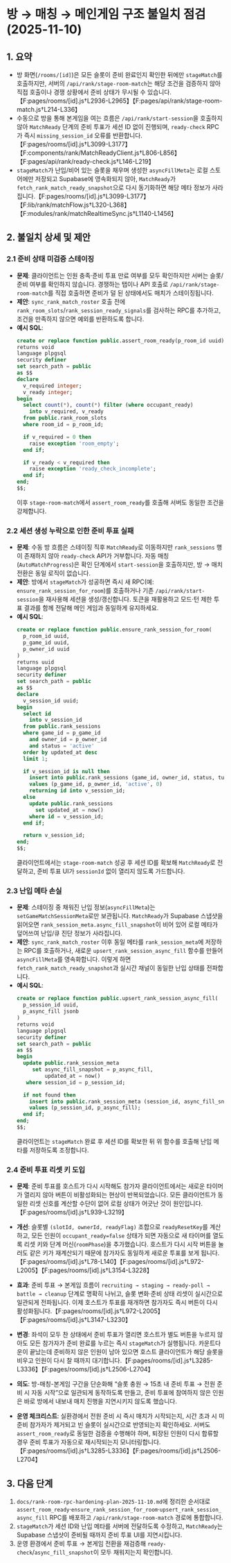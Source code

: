 # 방 → 매칭 → 메인게임 구조 불일치 점검 (2025-11-10)

## 1. 요약
- 방 화면(`/rooms/[id]`)은 모든 슬롯이 준비 완료인지 확인한 뒤에만 `stageMatch`를 호출하지만, 서버의 `/api/rank/stage-room-match`는 해당 조건을 검증하지 않아 직접 호출이나 경쟁 상황에서 준비 상태가 무시될 수 있습니다.【F:pages/rooms/[id].js†L2936-L2965】【F:pages/api/rank/stage-room-match.js†L214-L336】
- 수동으로 방을 통해 본게임을 여는 흐름은 `/api/rank/start-session`을 호출하지 않아 `MatchReady` 단계의 준비 투표가 세션 ID 없이 진행되며, `ready-check` RPC가 즉시 `missing_session_id` 오류를 반환합니다.【F:pages/rooms/[id].js†L3099-L3177】【F:components/rank/MatchReadyClient.js†L806-L856】【F:pages/api/rank/ready-check.js†L146-L219】
- `stageMatch`가 난입/비어 있는 슬롯을 채우며 생성한 `asyncFillMeta`는 로컬 스토어에만 저장되고 Supabase에 영속화되지 않아, `MatchReady`가 `fetch_rank_match_ready_snapshot`으로 다시 동기화하면 해당 메타 정보가 사라집니다.【F:pages/rooms/[id].js†L3099-L3177】【F:lib/rank/matchFlow.js†L320-L368】【F:modules/rank/matchRealtimeSync.js†L1140-L1456】

## 2. 불일치 상세 및 제안

### 2.1 준비 상태 미검증 스테이징
- **문제**: 클라이언트는 인원 충족·준비 투표 만료 여부를 모두 확인하지만 서버는 슬롯/준비 여부를 확인하지 않습니다. 경쟁하는 탭이나 API 호출로 `/api/rank/stage-room-match`를 직접 호출하면 준비가 덜 된 상태에서도 매치가 스테이징됩니다.
- **제안**: `sync_rank_match_roster` 호출 전에 `rank_room_slots`/`rank_session_ready_signals`를 검사하는 RPC를 추가하고, 조건을 만족하지 않으면 예외를 반환하도록 합니다.
- **예시 SQL**:
  ```sql
  create or replace function public.assert_room_ready(p_room_id uuid)
  returns void
  language plpgsql
  security definer
  set search_path = public
  as $$
  declare
    v_required integer;
    v_ready integer;
  begin
    select count(*), count(*) filter (where occupant_ready)
      into v_required, v_ready
    from public.rank_room_slots
    where room_id = p_room_id;

    if v_required = 0 then
      raise exception 'room_empty';
    end if;

    if v_ready < v_required then
      raise exception 'ready_check_incomplete';
    end if;
  end;
  $$;
  ```
  이후 `stage-room-match`에서 `assert_room_ready`를 호출해 서버도 동일한 조건을 강제합니다.

### 2.2 세션 생성 누락으로 인한 준비 투표 실패
- **문제**: 수동 방 흐름은 스테이징 직후 `MatchReady`로 이동하지만 `rank_sessions` 행이 존재하지 않아 `ready-check` API가 거부합니다. 자동 매칭(`AutoMatchProgress`)은 확인 단계에서 `start-session`을 호출하지만, 방 → 매치 전환은 동일 로직이 없습니다.
- **제안**: 방에서 `stageMatch`가 성공하면 즉시 새 RPC(예: `ensure_rank_session_for_room`)를 호출하거나 기존 `/api/rank/start-session`을 재사용해 세션을 생성/갱신합니다. 토큰을 재활용하고 모드·턴 제한 투표 결과를 함께 전달해 메인 게임과 동일하게 유지하세요.
- **예시 SQL**:
  ```sql
  create or replace function public.ensure_rank_session_for_room(
    p_room_id uuid,
    p_game_id uuid,
    p_owner_id uuid
  )
  returns uuid
  language plpgsql
  security definer
  set search_path = public
  as $$
  declare
    v_session_id uuid;
  begin
    select id
      into v_session_id
    from public.rank_sessions
    where game_id = p_game_id
      and owner_id = p_owner_id
      and status = 'active'
    order by updated_at desc
    limit 1;

    if v_session_id is null then
      insert into public.rank_sessions (game_id, owner_id, status, turn)
      values (p_game_id, p_owner_id, 'active', 0)
      returning id into v_session_id;
    else
      update public.rank_sessions
        set updated_at = now()
      where id = v_session_id;
    end if;

    return v_session_id;
  end;
  $$;
  ```
  클라이언트에서는 `stage-room-match` 성공 후 세션 ID를 확보해 `MatchReady`로 전달하고, 준비 투표 UI가 `sessionId` 없이 열리지 않도록 가드합니다.

### 2.3 난입 메타 손실
- **문제**: 스테이징 중 채워진 난입 정보(`asyncFillMeta`)는 `setGameMatchSessionMeta`로만 보관됩니다. `MatchReady`가 Supabase 스냅샷을 읽어오면 `rank_session_meta.async_fill_snapshot`이 비어 있어 로컬 메타가 덮어쓰여 난입/큐 진단 정보가 사라집니다.
- **제안**: `sync_rank_match_roster` 이후 동일 메타를 `rank_session_meta`에 저장하는 RPC를 호출하거나, 새로운 `upsert_rank_session_async_fill` 함수를 만들어 `asyncFillMeta`를 영속화합니다. 이렇게 하면 `fetch_rank_match_ready_snapshot`과 실시간 채널이 동일한 난입 상태를 전파합니다.
- **예시 SQL**:
  ```sql
  create or replace function public.upsert_rank_session_async_fill(
    p_session_id uuid,
    p_async_fill jsonb
  )
  returns void
  language plpgsql
  security definer
  set search_path = public
  as $$
  begin
    update public.rank_session_meta
       set async_fill_snapshot = p_async_fill,
           updated_at = now()
     where session_id = p_session_id;

    if not found then
      insert into public.rank_session_meta (session_id, async_fill_snapshot)
      values (p_session_id, p_async_fill);
    end if;
  end;
  $$;
  ```
  클라이언트는 `stageMatch` 완료 후 세션 ID를 확보한 뒤 위 함수를 호출해 난입 메타를 저장하도록 조정합니다.

### 2.4 준비 투표 리셋 키 도입
- **문제**: 준비 투표를 호스트가 다시 시작해도 참가자 클라이언트에서는 새로운 타이머가 열리지 않아 버튼이 비활성화되는 현상이 반복되었습니다. 모든 클라이언트가 동일한 리셋 신호를 계산할 수단이 없어 로컬 상태가 어긋난 것이 원인입니다.【F:pages/rooms/[id].js†L939-L3219】
- **개선**: 슬롯별 `(slotId, ownerId, readyFlag)` 조합으로 `readyResetKey`를 계산하고, 모든 인원이 `occupant_ready=false` 상태가 되면 자동으로 새 타이머를 열도록 리셋 키와 단계 머신(`roomPhase`)을 추가했습니다. 호스트가 다시 시작 버튼을 눌러도 같은 키가 재계산되기 때문에 참가자도 동일하게 새로운 투표를 보게 됩니다.【F:pages/rooms/[id].js†L78-L140】【F:pages/rooms/[id].js†L972-L2005】【F:pages/rooms/[id].js†L3154-L3228】
- **효과**: 준비 투표 → 본게임 흐름이 `recruiting → staging → ready-poll → battle → cleanup` 단계로 명확히 나뉘고, 슬롯 변화·준비 상태 리셋이 실시간으로 일관되게 전파됩니다. 이제 호스트가 투표를 재개하면 참가자도 즉시 버튼이 다시 활성화됩니다.【F:pages/rooms/[id].js†L972-L2005】【F:pages/rooms/[id].js†L3147-L3230】

- **변경**: 좌석이 모두 찬 상태에서 준비 투표가 열리면 호스트가 별도 버튼을 누르지 않아도 모든 참가자가 준비 완료를 누르는 즉시 `stageMatch`가 실행됩니다. 카운트다운이 끝났는데 준비하지 않은 인원이 남아 있으면 호스트 클라이언트가 해당 슬롯을 비우고 인원이 다시 찰 때까지 대기합니다.【F:pages/rooms/[id].js†L3285-L3336】【F:pages/rooms/[id].js†L2506-L2704】
- **의도**: 방-매칭-본게임 구간을 단순화해 “슬롯 충원 → 15초 내 준비 투표 → 전원 준비 시 자동 시작”으로 일관되게 동작하도록 만들고, 준비 투표에 참여하지 않은 인원은 바로 방에서 내보내 매치 진행을 지연시키지 않도록 했습니다.
- **운영 체크리스트**: 실환경에서 전원 준비 시 즉시 매치가 시작되는지, 시간 초과 시 미준비 참가자가 제거되고 빈 슬롯이 실시간으로 반영되는지 확인하세요. 서버도 `assert_room_ready`로 동일한 검증을 수행해야 하며, 퇴장된 인원이 다시 합류할 경우 준비 투표가 자동으로 재시작되는지 모니터링합니다.【F:pages/rooms/[id].js†L3285-L3336】【F:pages/rooms/[id].js†L2506-L2704】

## 3. 다음 단계
1. `docs/rank-room-rpc-hardening-plan-2025-11-10.md`에 정리한 순서대로 `assert_room_ready`·`ensure_rank_session_for_room`·`upsert_rank_session_async_fill` RPC를 배포하고 `/api/rank/stage-room-match` 경로에 통합합니다.
2. `stageMatch`가 세션 ID와 난입 메타를 서버에 전달하도록 수정하고, `MatchReady`는 Supabase 스냅샷이 준비될 때까지 준비 투표 UI를 지연시킵니다.
3. 운영 환경에서 준비 투표 → 본게임 전환을 재검증해 `ready-check`/`async_fill_snapshot`이 모두 채워지는지 확인합니다.
